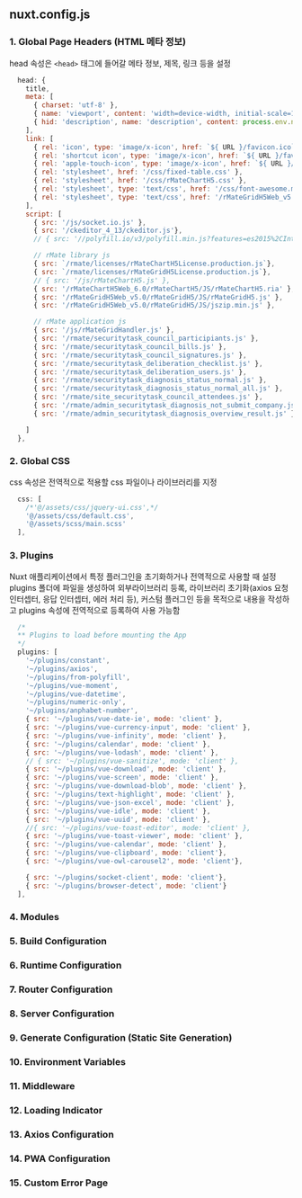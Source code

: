 ```table-of-contents
```

## nuxt.config.js
### 1. **Global Page Headers (HTML 메타 정보)**
head 속성은 `<head>` 태그에 들어갈 메타 정보, 제목, 링크 등을 설정

```js
  head: {
    title,
    meta: [
      { charset: 'utf-8' },
      { name: 'viewport', content: 'width=device-width, initial-scale=1' },
      { hid: 'description', name: 'description', content: process.env.npm_package_description || '' }
    ],
    link: [
      { rel: 'icon', type: 'image/x-icon', href: `${ URL }/favicon.ico` },
      { rel: 'shortcut icon', type: 'image/x-icon', href: `${ URL }/favicon.ico` },
      { rel: 'apple-touch-icon', type: 'image/x-icon', href: `${ URL }/favicon.ico` },
      { rel: 'stylesheet', href: '/css/fixed-table.css' },
      { rel: 'stylesheet', href: '/css/rMateChartH5.css' },
      { rel: 'stylesheet', type: 'text/css', href: '/css/font-awesome.min.css' },
      { rel: 'stylesheet', type: 'text/css', href: '/rMateGridH5Web_v5.0/rMateGridH5/Assets/rMateH5.css' }
    ],
    script: [
      { src: '/js/socket.io.js' },
      { src: '/ckeditor_4_13/ckeditor.js'},
      // { src: '//polyfill.io/v3/polyfill.min.js?features=es2015%2CIntersectionObserver' },

      // rMate library js
      { src: `/rmate/licenses/rMateChartH5License.production.js`},
      { src: `/rmate/licenses/rMateGridH5License.production.js`},
      // { src: '/js/rMateChartH5.js' },
      { src: '/rMateChartH5Web_6.0/rMateChartH5/JS/rMateChartH5.ria' },
      { src: '/rMateGridH5Web_v5.0/rMateGridH5/JS/rMateGridH5.js' },
      { src: '/rMateGridH5Web_v5.0/rMateGridH5/JS/jszip.min.js' },

      // rMate application js
      { src: '/js/rMateGridHandler.js' },
      { src: '/rmate/securitytask_council_participiants.js' },
      { src: '/rmate/securitytask_council_bills.js' },
      { src: '/rmate/securitytask_council_signatures.js' },
      { src: '/rmate/securitytask_deliberation_checklist.js' },
      { src: '/rmate/securitytask_deliberation_users.js' },
      { src: '/rmate/securitytask_diagnosis_status_normal.js' },
      { src: '/rmate/securitytask_diagnosis_status_normal_all.js' },
      { src: '/rmate/site_securitytask_council_attendees.js' },
      { src: '/rmate/admin_securitytask_diagnosis_not_submit_company.js' },
      { src: '/rmate/admin_securitytask_diagnosis_overview_result.js' }

    ]
  },
```

### 2. **Global CSS**
css 속성은 전역적으로 적용할 css 파일이나 라이브러리를 지정
```js
  css: [
    /*'@/assets/css/jquery-ui.css',*/
    '@/assets/css/default.css',
    '@/assets/scss/main.scss'
  ],

```
### 3. **Plugins**
Nuxt 애플리케이션에서 특정 플러그인을 초기화하거나 전역적으로 사용할 때 설정
plugins 폴더에 파일을 생성하여 외부라이브러리 등록, 라이브러리 초기화(axios 요청 인터셉터, 응답 인터셉터, 에러 처리 등), 커스텀 플러그인 등을 목적으로 내용을 작성하고 plugins 속성에 전역적으로 등록하여 사용 가능함
```js
  /*
  ** Plugins to load before mounting the App
  */
  plugins: [
    '~/plugins/constant',
    '~/plugins/axios',
    '~/plugins/from-polyfill',
    '~/plugins/vue-moment',
    '~/plugins/vue-datetime',
    '~/plugins/numeric-only',
    '~/plugins/anphabet-number',
    { src: '~/plugins/vue-date-ie', mode: 'client' },
    { src: '~/plugins/vue-currency-input', mode: 'client' },
    { src: '~/plugins/vue-infinity', mode: 'client' },
    { src: '~/plugins/calendar', mode: 'client' },
    { src: '~/plugins/vue-lodash', mode: 'client' },
    // { src: '~/plugins/vue-sanitize', mode: 'client' },
    { src: '~/plugins/vue-download', mode: 'client' },
    { src: '~/plugins/vue-screen', mode: 'client' },
    { src: '~/plugins/vue-download-blob', mode: 'client' },
    { src: '~/plugins/text-highlight', mode: 'client' },
    { src: '~/plugins/vue-json-excel', mode: 'client' },
    { src: '~/plugins/vue-idle', mode: 'client' },
    { src: '~/plugins/vue-uuid', mode: 'client' },
    //{ src: '~/plugins/vue-toast-editor', mode: 'client' },
    { src: '~/plugins/vue-toast-viewer', mode: 'client' },
    { src: '~/plugins/vue-calendar', mode: 'client' },
    { src: '~/plugins/vue-clipboard', mode: 'client'},
    { src: '~/plugins/vue-owl-carousel2', mode: 'client'},

    { src: '~/plugins/socket-client', mode: 'client'},
    { src: '~/plugins/browser-detect', mode: 'client'}
  ],
```
### 4. **Modules**
### 5. **Build Configuration**
### 6. **Runtime Configuration**
### 7. **Router Configuration**
### 8. **Server Configuration**
### 9. **Generate Configuration (Static Site Generation)**
### 10. **Environment Variables**
### 11. **Middleware**
### 12. **Loading Indicator**
### 13. **Axios Configuration**
### 14. **PWA Configuration**
### 15. **Custom Error Page**